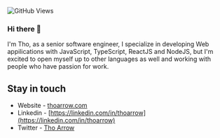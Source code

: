 ![GitHub Views](https://komarev.com/ghpvc/?username=thorrown&color=FAC151)

### Hi there 👋

I'm Tho, as a senior software engineer, I specialize in developing Web appilications with JavaScript, TypeScript, ReactJS and NodeJS, but I'm excited to open myself up to other languages as well and working with people who have passion for work.

## Stay in touch

- Website - [thoarrow.com](https://thoarrow.com)
- Linkedin - [https://linkedin.com/in/thoarrow](https://linkedin.com/in/thoarrow)
- Twitter - [Tho Arrow](https://twitter.com/arrow_tho)

